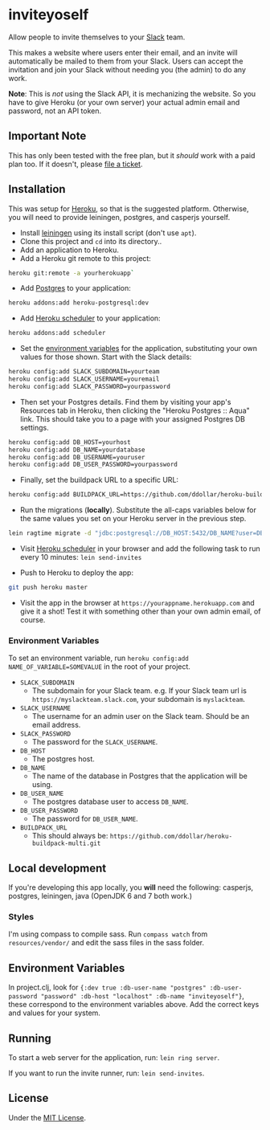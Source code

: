 # inviteyoself

Allow people to invite themselves to your [Slack](https://slack.com) team.

This makes a website where users enter their email, and an invite will automatically be mailed to them from your Slack. Users can accept the invitation and join your Slack without needing you (the admin) to do any work.

**Note**: This is _not_ using the Slack API, it is mechanizing the website. So you have to give Heroku (or your own server) your actual admin email and password, not an API token.

## Important Note

This has only been tested with the free plan, but it _should_ work with a paid plan too. If it doesn't, please [file a ticket](https://github.com/seabre/inviteyoself/issues).

## Installation

This was setup for [Heroku](https://www.heroku.com), so that is the suggested platform. Otherwise, you will need to provide leiningen, postgres, and casperjs yourself.

* Install [leiningen](https://github.com/technomancy/leiningen) using its install script (don't use `apt`).
* Clone this project and `cd` into its directory..
* Add an application to Heroku.
* Add a Heroku git remote to this project:

```bash
heroku git:remote -a yourherokuapp`
```

* Add [Postgres](https://www.heroku.com/postgres) to your application:

```bash
heroku addons:add heroku-postgresql:dev
```

* Add [Heroku scheduler](https://scheduler.heroku.com) to your application:

```bash
heroku addons:add scheduler
```

* Set the [environment variables](#environment-variables) for the application, substituting your own values for those shown. Start with the Slack details:

```bash
heroku config:add SLACK_SUBDOMAIN=yourteam
heroku config:add SLACK_USERNAME=youremail
heroku config:add SLACK_PASSWORD=yourpassword
```

* Then set your Postgres details. Find them by visiting your app's Resources tab in Heroku, then clicking the "Heroku Postgres :: Aqua" link. This should take you to a page with your assigned Postgres DB settings.

```bash
heroku config:add DB_HOST=yourhost
heroku config:add DB_NAME=yourdatabase
heroku config:add DB_USERNAME=youruser
heroku config:add DB_USER_PASSWORD=yourpassword
```

* Finally, set the buildpack URL to a specific URL:

```bash
heroku config:add BUILDPACK_URL=https://github.com/ddollar/heroku-buildpack-multi.git
```

* Run the migrations (**locally**). Substitute the all-caps variables below for the same values you set on your Heroku server in the previous step.

```bash
lein ragtime migrate -d "jdbc:postgresql://DB_HOST:5432/DB_NAME?user=DB_USER_NAME&password=DB_USER_PASSWORD&ssl=true&sslfactory=org.postgresql.ssl.NonValidatingFactory"
```

* Visit [Heroku scheduler](https://scheduler.heroku.com) in your browser and add the following task to run every 10 minutes: `lein send-invites`

* Push to Heroku to deploy the app:

```bash
git push heroku master
```

* Visit the app in the browser at `https://yourappname.herokuapp.com` and give it a shot! Test it with something other than your own admin email, of course.

### Environment Variables

To set an environment variable, run `heroku config:add NAME_OF_VARIABLE=SOMEVALUE` in the root of your project.

* `SLACK_SUBDOMAIN`
  * The subdomain for your Slack team. e.g. If your Slack team url is `https://myslackteam.slack.com`, your subdomain is `myslackteam`.
* `SLACK_USERNAME`
  * The username for an admin user on the Slack team. Should be an email address.
* `SLACK_PASSWORD`
  * The password for the `SLACK_USERNAME`.
* `DB_HOST`
  * The postgres host.
* `DB_NAME`
  * The name of the database in Postgres that the application will be using.
* `DB_USER_NAME`
  * The postgres database user to access `DB_NAME`.
* `DB_USER_PASSWORD`
  * The password for `DB_USER_NAME`.
* `BUILDPACK_URL`
  * This should always be: `https://github.com/ddollar/heroku-buildpack-multi.git`

## Local development

If you're developing this app locally, you **will** need the following: casperjs, postgres, leiningen, java (OpenJDK 6 and 7 both work.)

### Styles

I'm using compass to compile sass. Run `compass watch` from `resources/vendor/` and edit the sass files in the sass folder.

## Environment Variables

In project.clj, look for `{:dev true :db-user-name "postgres" :db-user-password "password" :db-host "localhost" :db-name "inviteyoself"}`, these correspond to the environment variables above. Add the correct keys and values for your system.

## Running

To start a web server for the application, run: `lein ring server`.

If you want to run the invite runner, run: `lein send-invites`.

## License

Under the [MIT License](LICENSE).
